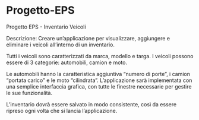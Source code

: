 # Progetto-EPS
Progetto EPS - Inventario Veicoli

Descrizione:
Creare un’applicazione per visualizzare, aggiungere e eliminare i veicoli
all’interno di un inventario.

Tutti i veicoli sono caratterizzati da marca, modello e targa.
I veicoli possono essere di 3 categorie: automobili, camion e moto.

Le automobili hanno la caratteristica aggiuntiva “numero di porte”, i camion
“portata carico” e le moto “cilindrata”.
L’applicazione sarà implementata con una semplice interfaccia grafica, 
con tutte le finestre necessarie per gestire le sue funzionalità.

L’inventario dovrà essere salvato in modo consistente, così
da essere ripreso ogni volta che si lancia l’applicazione.
